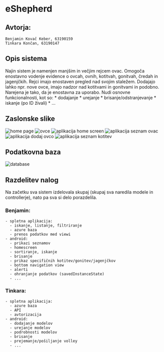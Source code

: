 # eShepherd
## Avtorja:
    Benjamin Kovač Keber, 63190159 
    Tinkara Končan, 63190147

## Opis sistema
Najin sistem je namenjen manjšim in večjim rejcem ovac. Omogoča enostavno vodenje evidence o ovcah, ovnih, kotitvah, gonitvah, čredah in jagenjčkih. Rejci imajo enostaven pregled nad svojim staležem. Dodajajo lahko npr. nove ovce, imajo nadzor nad kotitvami in gonitvami in podobno. Narejena je tako, da je enostavna za uporabo. Nudi osnovne funkcionalnosti, kot so:
    * dodajanje
    * urejanje
    * brisanje/odstranjevanje
    * iskanje (po ID živali)
    * ...
  
## Zaslonske slike
![home page](https://turtlesport191137813.files.wordpress.com/2021/01/eshepherd-ovce.png)
![ovce](https://turtlesport191137813.files.wordpress.com/2021/01/eshepherd_zacetna.png)
![aplikacija home screen](https://turtlesport191137813.files.wordpress.com/2021/01/homescreen.jpg)
![aplikacija seznam ovac](https://turtlesport191137813.files.wordpress.com/2021/01/app-ovce.jpg)
![aplikacija dodaj ovco](https://turtlesport191137813.files.wordpress.com/2021/01/app-add-ovca.jpg)
![aplikacija seznam kotitev](https://turtlesport191137813.files.wordpress.com/2021/01/app-kotitve.jpg)

## Podatkovna baza
![database](https://turtlesport191137813.files.wordpress.com/2021/01/diagram-zmanjsan.png)

## Razdelitev nalog
Na začetku sva sistem izdelovala skupaj (skupaj sva naredila modele in controllerje), nato pa sva si delo porazdelila. 
### Benjamin:
    - spletna aplikacija:
      - iskanje, listanje, filtriranje
      - azure baza
      - prenos podatkov med viewi
    - android:
      - prikazi seznamov
      - homescreen
      - sortiranje, iskanje
      - brisanje
      - prikaz specifičnih kotitev/gonitev/jagenjčkov
      - bottom navigation view
      - alerti
      - ohranjanje podatkov (savedInstanceState)
      - ...
### Tinkara:
    - spletna aplikacija:
      - azure baza
      - API
      - avtorizacija
    - android:
      - dodajanje modelov
      - urejanje modelov
      - podrobnosti modelov
      - brisanje
      - prejemanje/pošiljanje volley
      - ...
  
